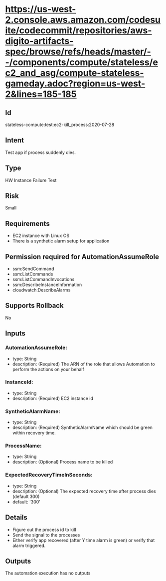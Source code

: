 # https://us-west-2.console.aws.amazon.com/codesuite/codecommit/repositories/aws-digito-artifacts-spec/browse/refs/heads/master/--/components/compute/stateless/ec2_and_asg/compute-stateless-gameday.adoc?region=us-west-2&lines=185-185
## Id
stateless-compute:test:ec2-kill_process:2020-07-28

## Intent
Test app if process suddenly dies.

## Type
HW Instance Failure Test

## Risk
Small

## Requirements
* EC2 instance with Linux OS 
* There is a synthetic alarm setup for application

## Permission required for AutomationAssumeRole
* ssm:SendCommand
* ssm:ListCommands
* ssm:ListCommandInvocations
* ssm:DescribeInstanceInformation
* cloudwatch:DescribeAlarms

## Supports Rollback
No

## Inputs
### AutomationAssumeRole:
   * type: String
   * description: (Required) The ARN of the role that allows Automation to perform the actions on your behalf
### InstanceId:
   * type: String
   * description: (Required) EC2 instance id
### SyntheticAlarmName:
   * type: String
   * description: (Required) SyntheticAlarmName which should be green within recovery time.
### ProcessName:
   * type: String
   * description: (Optional) Process name to be killed
### ExpectedRecoveryTimeInSeconds:
   * type: String
   * description: (Optional) The expected recovery time after process dies (default 300)
   * default: '300'

## Details
  * Figure out the process id to kill
  * Send the signal to the processes
  * Either verify app recovered (after Y time alarm is green) or verify that alarm triggered.

## Outputs
The automation execution has no outputs